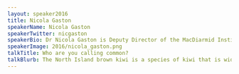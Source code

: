 ```yaml
---
layout: speaker2016
title: Nicola Gaston
speakerName: Nicola Gaston
speakerTwitter: nicgaston
speakerBio: Dr Nicola Gaston is Deputy Director of the MacDiarmid Institute for Advanced Materials and Nanotechnology, a New Zealand Centre of Research Excellence.  Her group has worked extensively on quantum-mechanical simulations of the melting behaviour of metal nanoparticles, which has developed our fundamental understanding of the low melting temperature of gallium.  They are currently focused on methods for the theoretical description of 'superatoms'; nanoscale atomic mimics made out of metal clusters of atoms, which exhibit quantum size effects and can act as building blocks for nanostructured materials with designer properties.  She has been the President of the New Zealand Association of Scientists for the past two years.
speakerImage: 2016/nicola_gaston.png
talkTitle: Who are you calling common?
talkBlurb: The North Island brown kiwi is a species of kiwi that is widespread in the northern two-thirds of the North Island of New Zealand and, with about 35,000 remaining, is the most common kiwi. Just because it's common doesn't mean it is boring. Nicola will explain just how exciting this "common" bird is.
---
```

